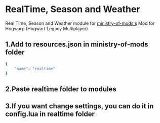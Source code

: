 # RealTime, Season and Weather
Real Time, Season and Weather module for [ministry-of-mods's](https://github.com/meta-hub/ministry-of-mods) Mod for Hogwarp (Hogwart Legacy Multiplayer)

## 1.Add to resources.json in ministry-of-mods folder
```bash
{
    "name": "realtime"
}
```
## 2.Paste realtime folder to modules
## 3.If you want change settings, you can do it in config.lua in realtime folder

